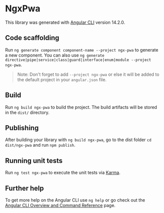# NgxPwa

This library was generated with [Angular CLI](https://github.com/angular/angular-cli) version 14.2.0.

## Code scaffolding

Run `ng generate component component-name --project ngx-pwa` to generate a new component. You can also use `ng generate directive|pipe|service|class|guard|interface|enum|module --project ngx-pwa`.
> Note: Don't forget to add `--project ngx-pwa` or else it will be added to the default project in your `angular.json` file. 

## Build

Run `ng build ngx-pwa` to build the project. The build artifacts will be stored in the `dist/` directory.

## Publishing

After building your library with `ng build ngx-pwa`, go to the dist folder `cd dist/ngx-pwa` and run `npm publish`.

## Running unit tests

Run `ng test ngx-pwa` to execute the unit tests via [Karma](https://karma-runner.github.io).

## Further help

To get more help on the Angular CLI use `ng help` or go check out the [Angular CLI Overview and Command Reference](https://angular.io/cli) page.

